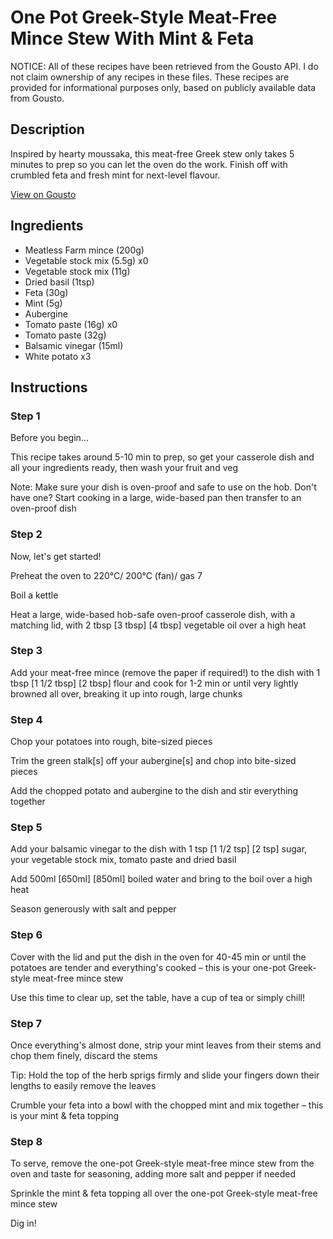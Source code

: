 # One Pot Greek-Style Meat-Free Mince Stew With Mint & Feta

NOTICE: All of these recipes have been retrieved from the Gousto API. I do not claim ownership of any recipes in these files. These recipes are provided for informational purposes only, based on publicly available data from Gousto.

## Description

Inspired by hearty moussaka, this meat-free Greek stew only takes 5 minutes to prep so you can let the oven do the work. Finish off with crumbled feta and fresh mint for next-level flavour. 

[View on Gousto](https://www.gousto.co.uk/recipes/cookbook/one-pot-meat-free-greek-stew-with-mint-and-feta)

## Ingredients

- Meatless Farm mince (200g)
- Vegetable stock mix (5.5g) x0
- Vegetable stock mix (11g)
- Dried basil (1tsp)
- Feta (30g)
- Mint (5g)
- Aubergine
- Tomato paste (16g) x0
- Tomato paste (32g)
- Balsamic vinegar (15ml)
- White potato x3

## Instructions


### Step 1

Before you begin...

This recipe takes around 5-10 min to prep, so get your casserole dish and all your ingredients ready, then wash your fruit and veg

Note: Make sure your dish is oven-proof and safe to use on the hob. Don't have one? Start cooking in a large, wide-based pan then transfer to an oven-proof dish


### Step 2

Now, let's get started!

Preheat the oven to 220°C/ 200°C (fan)/ gas 7

Boil a kettle

Heat a large, wide-based hob-safe oven-proof casserole dish, with a matching lid, with 2 tbsp <span class="text-purple">[3 tbsp]</span> <span class="text-danger">[4 tbsp] </span>vegetable oil over a high heat


### Step 3

Add your meat-free mince (remove the paper if required!) to the dish with 1 tbsp <span class="text-purple">[1 1/2 tbsp]</span> <span class="text-danger">[2 tbsp]</span> flour and cook for 1-2 min or until very lightly browned all over, breaking it up into rough, large chunks


### Step 4

Chop your potatoes into rough, bite-sized pieces

Trim the green stalk[s] off your aubergine[s] and chop into bite-sized pieces

Add the chopped potato and aubergine to the dish and stir everything together


### Step 5

Add your balsamic vinegar to the dish with 1 tsp <span class="text-purple">[1 1/2 tsp]</span> <span class="text-danger">[2 tsp]</span> sugar, your vegetable stock mix, tomato paste and dried basil

Add 500ml <span class="text-purple">[650ml]</span> <span class="text-danger">[850ml]</span> boiled water and bring to the boil over a high heat

Season generously with salt and pepper


### Step 6

Cover with the lid and put the dish in the oven for 40-45 min or until the potatoes are tender and everything's cooked – this is your one-pot Greek-style meat-free mince stew

Use this time to clear up, set the table, have a cup of tea or simply chill!


### Step 7

Once everything's almost done, strip your mint leaves from their stems and chop them finely, discard the stems

Tip: Hold the top of the herb sprigs firmly and slide your fingers down their lengths to easily remove the leaves

Crumble your feta into a bowl with the chopped mint and mix together – this is your mint & feta topping

### Step 8

To serve, remove the one-pot Greek-style meat-free mince stew from the oven and taste for seasoning, adding more salt and pepper if needed

Sprinkle the mint & feta topping all over the one-pot Greek-style meat-free mince stew

Dig in!

